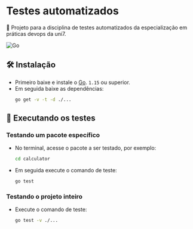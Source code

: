 # Testes automatizados
📜 Projeto para a disciplina de testes automatizados da especialização em práticas devops da uni7.

![Go](https://github.com/allanfvc/uni7-testes-automatizados/workflows/Go/badge.svg)

## 🛠 Instalação
* Primeiro baixe e instale o [Go](https://golang.org/dl/). `1.15` ou superior.
* Em seguida baixe as dependências:
    ```bash
    go get -v -t -d ./...
    ```
## 🚀 Executando os testes
### Testando um pacote específico
* No terminal, acesse o pacote a ser testado, por exemplo:
  ```bash
  cd calculator
  ```
* Em seguida execute o comando de teste:
  ```bash
  go test
  ```
  
### Testando o projeto inteiro
* Execute o comando de teste:
  ```bash
  go test -v ./...
  ```
